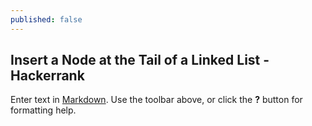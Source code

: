 ```yaml
---
published: false
---
```

## Insert a Node at the Tail of a Linked List - Hackerrank

Enter text in [Markdown](http://daringfireball.net/projects/markdown/). Use the toolbar above, or click the **?** button for formatting help.
